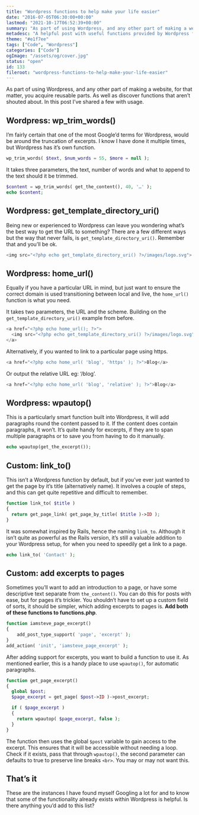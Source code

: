 ```yaml
---
title: "Wordpress functions to help make your life easier"
date: "2016-07-05T06:30:00+00:00"
lastmod: "2021-10-17T06:52:39+00:00"
summary: "As part of using Wordpress, and any other part of making a website, for that matter, you acquire reusable parts. As well as discover functions that aren’t shouted about. In this post I’ve shared a few with usage."
metadesc: "A helpful post with useful functions provided by Wordpress for truncation, URL's, how to add excerpts to pages and more."
theme: "#e1f7ee"
tags: ["Code", "Wordpress"]
categories: ["Code"]
ogImage: "/assets/og/cover.jpg"
status: "open"
id: 133
fileroot: "wordpress-functions-to-help-make-your-life-easier"
---
```


As part of using Wordpress, and any other part of making a website, for that matter, you acquire reusable parts. As well as discover functions that aren’t shouted about. In this post I’ve shared a few with usage.

## Wordpress: wp_trim_words()
I’m fairly certain that one of the most Google’d terms for Wordpress, would be around the truncation of excerpts. I know I have done it multiple times, but Wordpress has it’s own function.

```php
wp_trim_words( $text, $num_words = 55, $more = null ); 
```

It takes three parameters, the text, number of words and what to append to the text should it be trimmed.

```php
$content = wp_trim_words( get_the_content(), 40, '…' ); 
echo $content;
```

## Wordpress: get_template_directory_uri()
Being new or experienced to Wordpress can leave you wondering what’s the best way to get the URL to something? There are a few different ways but the way that never fails, is `get_template_directory_uri()`. Remember that and you’ll be ok.

```php
<img src="<?php echo get_template_directory_uri() ?>/images/logo.svg">
```

## Wordpress: home_url()
Equally if you have a particular URL in mind, but just want to ensure the correct domain is used transitioning between local and live, the `home_url()` function is what you need.

It takes two parameters, the URL and the scheme. Building on the `get_template_directory_uri()` example from before.

```php
<a href="<?php echo home_url(); ?>">
  <img src="<?php echo get_template_directory_uri() ?>/images/logo.svg">
</a>
```

Alternatively, if you wanted to link to a particular page using https.

```php
<a href="<?php echo home_url( 'blog', 'https' ); ?>">Blog</a>
```

Or output the relative URL eg: ‘/blog’.

```php
<a href="<?php echo home_url( 'blog', 'relative' ); ?>">Blog</a>
```

## Wordpress: wpautop()
This is a particularly smart function built into Wordpress, it will add paragraphs round the content passed to it. If the content does contain paragraphs, it won’t. It’s quite handy for excerpts, if they are to span multiple paragraphs or to save you from having to do it manually.

```php
echo wpautop(get_the_excerpt());
```

## Custom: link_to()
This isn’t a Wordpress function by default, but if you’ve ever just wanted to get the page by it’s title (alternatively name). It involves a couple of steps, and this can get quite repetitive and difficult to remember.

```php
function link_to( $title )
{
  return get_page_link( get_page_by_title( $title )->ID );
}
```

It was somewhat inspired by Rails, hence the naming `link_to`. Although it isn’t quite as powerful as the Rails version, it’s still a valuable addition to your Wordpress setup, for when you need to speedily get a link to a page.

```php
echo link_to( 'Contact' );
```

## Custom: add excerpts to pages
Sometimes you’ll want to add an introduction to a page, or have some descriptive text separate from `the_content()`. You can do this for posts with ease, but for pages it’s trickier. You shouldn’t have to set up a custom field of sorts, it should be simpler, which adding excerpts to pages is. **Add both of these functions to functions.php**.

```php
function iamsteve_page_excerpt()
{
    add_post_type_support( 'page', 'excerpt' );
}
add_action( 'init', 'iamsteve_page_excerpt' );
```

After adding support for excerpts, you want to build a function to use it. As mentioned earlier, this is a handy place to use `wpautop()`, for automatic paragraphs.

```php
function get_page_excerpt()
{
  global $post;
  $page_excerpt = get_page( $post->ID )->post_excerpt;

  if ( $page_excerpt )
  {
    return wpautop( $page_excerpt, false );
  }
}
```

The function then uses the global `$post` variable to gain access to the excerpt. This ensures that it will be accessible without needing a loop. Check if it exists, pass that through `wpautop()`, the second parameter can defaults to true to preserve line breaks `<br>`. You may or may not want this.

## That’s it
These are the instances I have found myself Googling a lot for and to know that some of the functionality already exists within Wordpress is helpful. Is there anything you’d add to this list?
